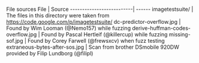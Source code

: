  File sources
File                      | Source
--------------------------| ------
imagetestsuite/           | The files in this directory were taken from https://code.google.com/p/imagetestsuite/
dc-predictor-overflow.jpg | Found by Wim Looman (@Nemo157) while fuzzing
derive-huffman-codes-overflow.jpg | Found by Pascal Hertleif (@killercup) while fuzzing
missing-sof.jpg           | Found by Corey Farwell (@frewsxcv) when fuzz testing
extraneous-bytes-after-sos.jpg | Scan from brother DSmobile 920DW provided by Filip Lundborg (@filipl)
